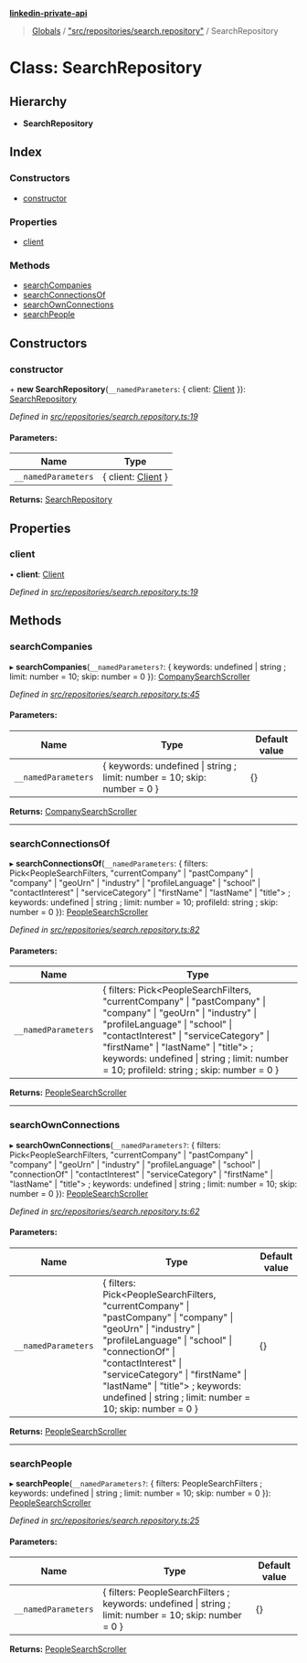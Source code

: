**[linkedin-private-api](../README.md)**

> [Globals](../globals.md) / ["src/repositories/search.repository"](../modules/_src_repositories_search_repository_.md) / SearchRepository

# Class: SearchRepository

## Hierarchy

- **SearchRepository**

## Index

### Constructors

- [constructor](_src_repositories_search_repository_.searchrepository.md#constructor)

### Properties

- [client](_src_repositories_search_repository_.searchrepository.md#client)

### Methods

- [searchCompanies](_src_repositories_search_repository_.searchrepository.md#searchcompanies)
- [searchConnectionsOf](_src_repositories_search_repository_.searchrepository.md#searchconnectionsof)
- [searchOwnConnections](_src_repositories_search_repository_.searchrepository.md#searchownconnections)
- [searchPeople](_src_repositories_search_repository_.searchrepository.md#searchpeople)

## Constructors

### constructor

\+ **new SearchRepository**(`__namedParameters`: { client: [Client](_src_core_client_.client.md) }): [SearchRepository](_src_repositories_search_repository_.searchrepository.md)

_Defined in [src/repositories/search.repository.ts:19](https://github.com/david1asher/linkedin-private-api/blob/8f509eb/src/repositories/search.repository.ts#L19)_

#### Parameters:

| Name                | Type                                              |
| ------------------- | ------------------------------------------------- |
| `__namedParameters` | { client: [Client](_src_core_client_.client.md) } |

**Returns:** [SearchRepository](_src_repositories_search_repository_.searchrepository.md)

## Properties

### client

• **client**: [Client](_src_core_client_.client.md)

_Defined in [src/repositories/search.repository.ts:19](https://github.com/david1asher/linkedin-private-api/blob/8f509eb/src/repositories/search.repository.ts#L19)_

## Methods

### searchCompanies

▸ **searchCompanies**(`__namedParameters?`: { keywords: undefined \| string ; limit: number = 10; skip: number = 0 }): [CompanySearchScroller](_src_scrollers_company_search_scroller_.companysearchscroller.md)

_Defined in [src/repositories/search.repository.ts:45](https://github.com/david1asher/linkedin-private-api/blob/8f509eb/src/repositories/search.repository.ts#L45)_

#### Parameters:

| Name                | Type                                                                     | Default value |
| ------------------- | ------------------------------------------------------------------------ | ------------- |
| `__namedParameters` | { keywords: undefined \| string ; limit: number = 10; skip: number = 0 } | {}            |

**Returns:** [CompanySearchScroller](_src_scrollers_company_search_scroller_.companysearchscroller.md)

---

### searchConnectionsOf

▸ **searchConnectionsOf**(`__namedParameters`: { filters: Pick<PeopleSearchFilters, \"currentCompany\" \| \"pastCompany\" \| \"company\" \| \"geoUrn\" \| \"industry\" \| \"profileLanguage\" \| \"school\" \| \"contactInterest\" \| \"serviceCategory\" \| \"firstName\" \| \"lastName\" \| \"title\"\> ; keywords: undefined \| string ; limit: number = 10; profileId: string ; skip: number = 0 }): [PeopleSearchScroller](_src_scrollers_people_search_scroller_.peoplesearchscroller.md)

_Defined in [src/repositories/search.repository.ts:82](https://github.com/david1asher/linkedin-private-api/blob/8f509eb/src/repositories/search.repository.ts#L82)_

#### Parameters:

| Name                | Type                                                                                                                                                                                                                                                                                                                                                    |
| ------------------- | ------------------------------------------------------------------------------------------------------------------------------------------------------------------------------------------------------------------------------------------------------------------------------------------------------------------------------------------------------- |
| `__namedParameters` | { filters: Pick<PeopleSearchFilters, \"currentCompany\" \| \"pastCompany\" \| \"company\" \| \"geoUrn\" \| \"industry\" \| \"profileLanguage\" \| \"school\" \| \"contactInterest\" \| \"serviceCategory\" \| \"firstName\" \| \"lastName\" \| \"title\"\> ; keywords: undefined \| string ; limit: number = 10; profileId: string ; skip: number = 0 } |

**Returns:** [PeopleSearchScroller](_src_scrollers_people_search_scroller_.peoplesearchscroller.md)

---

### searchOwnConnections

▸ **searchOwnConnections**(`__namedParameters?`: { filters: Pick<PeopleSearchFilters, \"currentCompany\" \| \"pastCompany\" \| \"company\" \| \"geoUrn\" \| \"industry\" \| \"profileLanguage\" \| \"school\" \| \"connectionOf\" \| \"contactInterest\" \| \"serviceCategory\" \| \"firstName\" \| \"lastName\" \| \"title\"\> ; keywords: undefined \| string ; limit: number = 10; skip: number = 0 }): [PeopleSearchScroller](_src_scrollers_people_search_scroller_.peoplesearchscroller.md)

_Defined in [src/repositories/search.repository.ts:62](https://github.com/david1asher/linkedin-private-api/blob/8f509eb/src/repositories/search.repository.ts#L62)_

#### Parameters:

| Name                | Type                                                                                                                                                                                                                                                                                                                                                    | Default value |
| ------------------- | ------------------------------------------------------------------------------------------------------------------------------------------------------------------------------------------------------------------------------------------------------------------------------------------------------------------------------------------------------- | ------------- |
| `__namedParameters` | { filters: Pick<PeopleSearchFilters, \"currentCompany\" \| \"pastCompany\" \| \"company\" \| \"geoUrn\" \| \"industry\" \| \"profileLanguage\" \| \"school\" \| \"connectionOf\" \| \"contactInterest\" \| \"serviceCategory\" \| \"firstName\" \| \"lastName\" \| \"title\"\> ; keywords: undefined \| string ; limit: number = 10; skip: number = 0 } | {}            |

**Returns:** [PeopleSearchScroller](_src_scrollers_people_search_scroller_.peoplesearchscroller.md)

---

### searchPeople

▸ **searchPeople**(`__namedParameters?`: { filters: PeopleSearchFilters ; keywords: undefined \| string ; limit: number = 10; skip: number = 0 }): [PeopleSearchScroller](_src_scrollers_people_search_scroller_.peoplesearchscroller.md)

_Defined in [src/repositories/search.repository.ts:25](https://github.com/david1asher/linkedin-private-api/blob/8f509eb/src/repositories/search.repository.ts#L25)_

#### Parameters:

| Name                | Type                                                                                                    | Default value |
| ------------------- | ------------------------------------------------------------------------------------------------------- | ------------- |
| `__namedParameters` | { filters: PeopleSearchFilters ; keywords: undefined \| string ; limit: number = 10; skip: number = 0 } | {}            |

**Returns:** [PeopleSearchScroller](_src_scrollers_people_search_scroller_.peoplesearchscroller.md)
